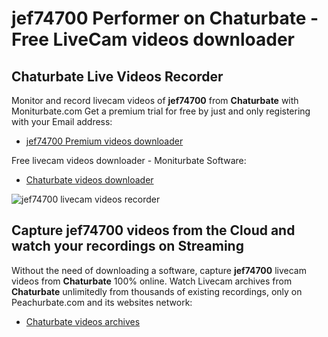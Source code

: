 # jef74700 Performer on Chaturbate - Free LiveCam videos downloader

## Chaturbate Live Videos Recorder

Monitor and record livecam videos of **jef74700** from **Chaturbate** with Moniturbate.com
Get a premium trial for free by just and only registering with your Email address:
* [jef74700 Premium videos downloader](https://moniturbate.com/request-demo-licence-key.html)

Free livecam videos downloader - Moniturbate Software:
* [Chaturbate videos downloader](https://moniturbate.com/moniturbate-download-software.html)

![jef74700 livecam videos recorder](https://peachurnet.com/templates/moniturbate-software.png)


## Capture jef74700 videos from the Cloud and watch your recordings on Streaming

Without the need of downloading a software, capture **jef74700** livecam videos from **Chaturbate** 100% online.
Watch Livecam archives from **Chaturbate** unlimitedly from thousands of existing recordings, only on Peachurbate.com and its websites network:
* [Chaturbate videos archives](https://peachurnet.com/)